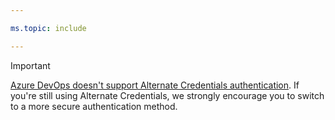 ```yaml
--- 

ms.topic: include 

--- 
```


>[!IMPORTANT] 
> [Azure DevOps doesn't support Alternate Credentials authentication](https://devblogs.microsoft.com/devops/azure-devops-will-no-longer-support-alternate-credentials-authentication/). If you're still using Alternate Credentials, we strongly encourage you to switch to a more secure authentication method.
                                                                                        
